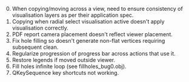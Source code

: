 0. When copying/moving across a view, need to ensure consistency of visualisation layers as per their application spec.
1. Copying when radial select visualisation active doesn't apply visualisation correctly.
2. PDF report camera placement doesn't reflect viewer placement.
3. Fix hole filling so doesn't generate non-flat vertices requiring subsequent clean.
4. Regularize progression of progress bar across actions that use it.
5. Restore legends if moved outside viewer.
6. Fill holes infinite loop (see fillholes_bug0.obj).
7. QKeySequence key shortcuts not working.
